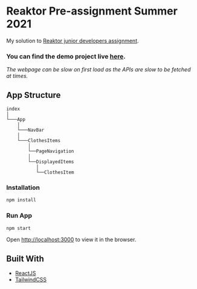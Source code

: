 # Reaktor Pre-assignment Summer 2021

My solution to [Reaktor junior developers assignment](https://www.reaktor.com/junior-dev-assignment/).

### You can find the demo project live [here](https://reaktor-store-2021.netlify.app).

_The webpage can be slow on first load as the APIs are slow to be fetched at times._

## App Structure

```
index
│
└───App
    │
    └───NavBar
    │
    └───ClothesItems
        │
        └──PageNavigation
        │
        └──DisplayedItems
           │
           └──ClothesItem
```

### Installation

```bash
npm install
```

### Run App

```bash
npm start
```

Open [http://localhost:3000](http://localhost:3000) to view it in the browser.

## Built With

- [ReactJS](https://reactjs.org/)
- [TailwindCSS](https://tailwindcss.com/)
